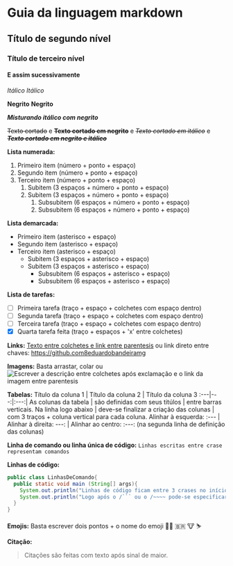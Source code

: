# Guia da linguagem markdown
## Título de segundo nível
### Título de terceiro nível
#### E assim sucessivamente

*Itálico*   _Itálico_ 

**Negrito** __Negrito__ 

***Misturando itálico com negrito***

~~Texto cortado~~  e **~~Texto cortado em negrito~~** e *~~Texto cortado em itálico~~*  e ***~~Texto cortado em negrito e itálico~~***

**Lista numerada:**
1. Primeiro item (número + ponto + espaço)
2. Segundo item (número + ponto + espaço)
3. Terceiro item (número + ponto + espaço)
   1. Subitem (3 espaços + número + ponto + espaço)
   2. Subitem (3 espaços + número + ponto + espaço)
      1. Subsubitem (6 espaços + número + ponto + espaço)
      2. Subsubitem (6 espaços + número + ponto + espaço)

**Lista demarcada:**
* Primeiro item (asterisco + espaço)
* Segundo item (asterisco + espaço)
* Terceiro item (asterisco + espaço)
   * Subitem (3 espaços + asterisco  + espaço)
   * Subitem (3 espaços + asterisco + espaço)
      * Subsubitem (6 espaços + asterisco + espaço)
      * Subsubitem (6 espaços + asterisco + espaço)


**Lista de tarefas:**
- [ ] Primeira tarefa (traço + espaço + colchetes com espaço dentro)
- [ ] Segunda tarefa (traço + espaço + colchetes com espaço dentro)
- [ ] Terceira tarefa (traço + espaço + colchetes com espaço dentro)
- [x] Quarta tarefa feita (traço + espaços + 'x' entre colchetes)

**Links:**
[Texto entre colchetes e link entre parentesis](https://github.com/eduardobandeiramg)
ou
link direto entre chaves: <https://github.com8eduardobandeiramg>

**Imagens:**
Basta arrastar, colar ou ![Escrever a descrição entre colchetes após exclamação e o link da imagem entre parentesis]()

**Tabelas:**
Título da coluna 1 | Título da coluna 2 | Título da coluna 3
:---|---:|:---:|
As colunas da tabela | são definidas com seus titúlos | entre barras verticais.
Na linha logo abaixo | deve-se finalizar a criação das colunas | com 3 traços + coluna vertical para cada coluna.
Alinhar à esquerda: :--- | Alinhar à direita: ---: | Alinhar ao centro: :---: (na segunda linha de definição das colunas)

**Linha de comando ou linha única de código:**
`Linhas escritas entre crase representam comandos`

**Linhas de código:**
```java
public class LinhasDeComando{
  public static void main (String[] args){
    System.out.println("Linhas de código ficam entre 3 crases no início e 3 crases no fim! Também pode usar /~~~~ no inicio e no fim!");
    System.out.println("Logo após o /``` ou o /~~~~ pode-se especificar a linguagem do trecho de código");
  }
}
```

**Emojis:**
Basta escrever dois pontos + o nome do emoji 👨‍🎓 🇧🇷 🐮 ⛷️

**Citação:**
> Citações são feitas com texto após sinal de maior.

